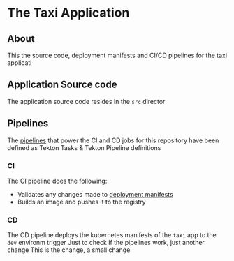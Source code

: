 # The Taxi Application


## About

This  the source code, deployment manifests and CI/CD pipelines for the taxi applicati

## Application Source code

The application source code resides in the `src` director

## Pipelines

The [pipelines](../pipelines) that power the CI and CD jobs for this repository have been defined as Tekton Tasks & Tekton Pipeline definitions

### CI

The CI pipeline does the following:

- Validates any changes made to [deployment manifests](../deploy)
- Builds an image and pushes it to the registry

### CD

The CD pipeline deploys the kubernetes manifests of the `taxi` app to the `dev` environm
trigger
Just to check if the pipelines work, just another change
This is the change, a small change
